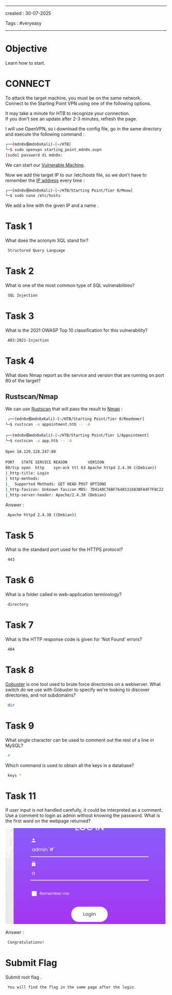 - - - 
created : 30-07-2025 

Tags : #veryeasy
- - - 
# Objective

Learn how to start.
# CONNECT

To attack the target machine, you must be on the same network.  
Connect to the Starting Point VPN using one of the following options.

It may take a minute for HTB to recognize your connection.  
If you don't see an update after 2-3 minutes, refresh the page.

I will use OpenVPN, so i download the config file, go in the same directory and execute the following command :

```bash
┌──(mdn0x㉿mdn0xKali)-[~/HTB]
└─$ sudo openvpn starting_point_mdn0x.ovpn 
[sudo] password di mdn0x: 
```

We can start our [Vulnerable Machine](../../../../3%20-%20Tags/Hacking%20Concepts/Vulnerable%20Machine.md).

Now we add the target IP to our /etc/hosts file, so we don't have to remember the [IP address](../../../../3%20-%20Tags/Hacking%20Concepts/IP%20address.md) every time :

```bash
┌──(mdn0x㉿mdn0xKali)-[~/HTB/Starting Point/Tier 0/Meow]
└─$ sudo nano /etc/hosts
```

We add a line with the given IP and a name .
# Task 1

What does the acronym SQL stand for?

```bash
 Structured Query Language
```
# Task 2

What is one of the most common type of SQL vulnerabilities?

```bash
 SQL Injection
```
# Task 3

What is the 2021 OWASP Top 10 classification for this vulnerability?

```bash
 A03:2021-Injection
```
# Task 4

What does Nmap report as the service and version that are running on port 80 of the target?
## Rustscan/Nmap

We can use [Rustscan](../../../../3%20-%20Tags/Hacking%20Tools/Rustscan.md) that will pass the result to [Nmap](../../../../3%20-%20Tags/Hacking%20Tools/Nmap.md) :

```bash
 ┌──(mdn0x㉿mdn0xKali)-[~/HTB/Starting Point/Tier 0/Reedemer]
└─$ rustscan -a appointment.htb -- -A

┌──(mdn0x㉿mdn0xKali)-[~/HTB/Starting Point/Tier 1/Appointment]
└─$ rustscan -a app.htb -- -A  
 
Open 10.129.128.247:80

PORT   STATE SERVICE REASON         VERSION
80/tcp open  http    syn-ack ttl 63 Apache httpd 2.4.38 ((Debian))
|_http-title: Login
| http-methods: 
|_  Supported Methods: GET HEAD POST OPTIONS
|_http-favicon: Unknown favicon MD5: 7D4140C76BF7648531683BFA4F7F8C22
|_http-server-header: Apache/2.4.38 (Debian)

```

Answer :

```bash
 Apache httpd 2.4.38 ((Debian))
```
# Task 5

What is the standard port used for the HTTPS protocol?

```bash
 443
```
# Task 6

What is a folder called in web-application terminology?

```bash
 directory
```
# Task 7

What is the HTTP response code is given for 'Not Found' errors?

```bash
 404
```
# Task 8

[Gobuster](../../../../3%20-%20Tags/Hacking%20Tools/Gobuster.md) is one tool used to brute force directories on a webserver. What switch do we use with Gobuster to specify we're looking to discover directories, and not subdomains?

```bash
 dir
```
# Task 9

What single character can be used to comment out the rest of a line in MySQL?

```bash
 #
```

Which command is used to obtain all the keys in a database?

```bash
 keys * 
```
# Task 11

If user input is not handled carefully, it could be interpreted as a comment. Use a comment to login as admin without knowing the password. What is the first word on the webpage returned?

![Pasted image 20250730211657.png](../../../../2%20-%20Resources/Others/Flameshots/Pasted%20image%2020250730211657.png)

Answer :

```bash
 Congratulations!
```
# Submit Flag

Submit root flag .

```
 You will find the flag in the same page after the login. 
```